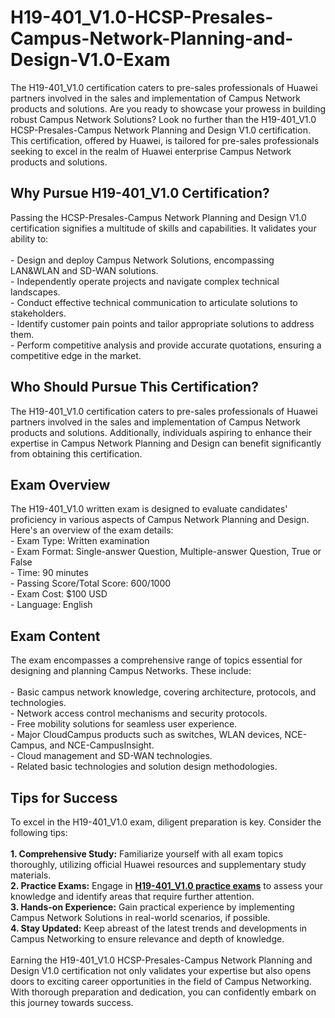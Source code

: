 # H19-401_V1.0-HCSP-Presales-Campus-Network-Planning-and-Design-V1.0-Exam
The H19-401_V1.0 certification caters to pre-sales professionals of Huawei partners involved in the sales and implementation of Campus Network products and solutions.
Are you ready to showcase your prowess in building robust Campus Network Solutions? Look no further than the H19-401_V1.0 HCSP-Presales-Campus Network Planning and Design V1.0 certification. This certification, offered by Huawei, is tailored for pre-sales professionals seeking to excel in the realm of Huawei enterprise Campus Network products and solutions.&nbsp;<br />
<h2>
	Why Pursue H19-401_V1.0 Certification?
</h2>
Passing the HCSP-Presales-Campus Network Planning and Design V1.0 certification signifies a multitude of skills and capabilities. It validates your ability to:<br />
<br />
- Design and deploy Campus Network Solutions, encompassing LAN&amp;WLAN and SD-WAN solutions.<br />
- Independently operate projects and navigate complex technical landscapes.<br />
- Conduct effective technical communication to articulate solutions to stakeholders.<br />
- Identify customer pain points and tailor appropriate solutions to address them.<br />
- Perform competitive analysis and provide accurate quotations, ensuring a competitive edge in the market.<br />
<h2>
	Who Should Pursue This Certification?
</h2>
The H19-401_V1.0 certification caters to pre-sales professionals of Huawei partners involved in the sales and implementation of Campus Network products and solutions. Additionally, individuals aspiring to enhance their expertise in Campus Network Planning and Design can benefit significantly from obtaining this certification.<br />
<h2>
	Exam Overview
</h2>
The H19-401_V1.0 written exam is designed to evaluate candidates' proficiency in various aspects of Campus Network Planning and Design. Here's an overview of the exam details:<br />
- Exam Type: Written examination<br />
- Exam Format: Single-answer Question, Multiple-answer Question, True or False<br />
- Time: 90 minutes<br />
- Passing Score/Total Score: 600/1000<br />
- Exam Cost: $100 USD<br />
- Language: English<br />
<h2>
	Exam Content
</h2>
The exam encompasses a comprehensive range of topics essential for designing and planning Campus Networks. These include:<br />
<br />
- Basic campus network knowledge, covering architecture, protocols, and technologies.<br />
- Network access control mechanisms and security protocols.<br />
- Free mobility solutions for seamless user experience.<br />
- Major CloudCampus products such as switches, WLAN devices, NCE-Campus, and NCE-CampusInsight.<br />
- Cloud management and SD-WAN technologies.<br />
- Related basic technologies and solution design methodologies.<br />
<h2>
	Tips for Success
</h2>
To excel in the H19-401_V1.0 exam, diligent preparation is key. Consider the following tips:<br />
<br />
<strong>1. Comprehensive Study:</strong> Familiarize yourself with all exam topics thoroughly, utilizing official Huawei resources and supplementary study materials.<br />
<strong>2. Practice Exams:</strong> Engage in <strong><a href="https://www.certqueen.com/H19-401_V1.0.html" target="_blank">H19-401_V1.0 practice exams</a></strong> to assess your knowledge and identify areas that require further attention.<br />
<strong>3. Hands-on Experience:</strong> Gain practical experience by implementing Campus Network Solutions in real-world scenarios, if possible.&nbsp;<br />
<strong>4. Stay Updated:</strong> Keep abreast of the latest trends and developments in Campus Networking to ensure relevance and depth of knowledge.<br />
<br />
Earning the H19-401_V1.0 HCSP-Presales-Campus Network Planning and Design V1.0 certification not only validates your expertise but also opens doors to exciting career opportunities in the field of Campus Networking. With thorough preparation and dedication, you can confidently embark on this journey towards success.<br />

